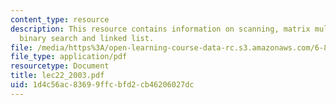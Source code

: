 ```yaml
---
content_type: resource
description: This resource contains information on scanning, matrix multiplication,
  binary search and linked list.
file: /media/https%3A/open-learning-course-data-rc.s3.amazonaws.com/6-854j-advanced-algorithms-fall-2005/1d4c56ac83699ffcbfd2cb46206027dc_lec22_2003.pdf
file_type: application/pdf
resourcetype: Document
title: lec22_2003.pdf
uid: 1d4c56ac-8369-9ffc-bfd2-cb46206027dc
---
```

